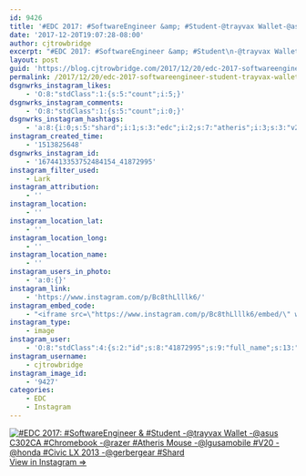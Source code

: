 ```yaml
---
id: 9426
title: '#EDC 2017: #SoftwareEngineer &amp; #Student-@trayvax Wallet-@asus C302CA #Chromebook-@razer #Atheris Mouse-@lgusamobile #V20-@honda #Civic LX 2013-@gerbergear #Shard'
date: '2017-12-20T19:07:28-08:00'
author: cjtrowbridge
excerpt: "#EDC 2017: #SoftwareEngineer &amp; #Student\n-@trayvax Wallet\n-@asus C302CA #Chromebook\n-@razer #Atheris Mouse\n-@lgusamobile #V20\n-@honda #Civic LX 2013\n-@gerbergear #Shard"
layout: post
guid: 'https://blog.cjtrowbridge.com/2017/12/20/edc-2017-softwareengineer-student-trayvax-wallet-asus-c302ca-chromebook-razer-atheris-mouse-lgusamobile-v20-honda-civic-lx-2013-gerbergear-shard/'
permalink: /2017/12/20/edc-2017-softwareengineer-student-trayvax-wallet-asus-c302ca-chromebook-razer-atheris-mouse-lgusamobile-v20-honda-civic-lx-2013-gerbergear-shard/
dsgnwrks_instagram_likes:
    - 'O:8:"stdClass":1:{s:5:"count";i:5;}'
dsgnwrks_instagram_comments:
    - 'O:8:"stdClass":1:{s:5:"count";i:0;}'
dsgnwrks_instagram_hashtags:
    - 'a:8:{i:0;s:5:"shard";i:1;s:3:"edc";i:2;s:7:"atheris";i:3;s:3:"v20";i:4;s:5:"civic";i:5;s:10:"chromebook";i:6;s:16:"softwareengineer";i:7;s:7:"student";}'
instagram_created_time:
    - '1513825648'
dsgnwrks_instagram_id:
    - '1674413353752484154_41872995'
instagram_filter_used:
    - Lark
instagram_attribution:
    - ''
instagram_location:
    - ''
instagram_location_lat:
    - ''
instagram_location_long:
    - ''
instagram_location_name:
    - ''
instagram_users_in_photo:
    - 'a:0:{}'
instagram_link:
    - 'https://www.instagram.com/p/Bc8thLlllk6/'
instagram_embed_code:
    - "<iframe src=\"https://www.instagram.com/p/Bc8thLlllk6/embed/\" width=\"612\" height=\"710\" frameborder=\"0\" scrolling=\"no\" allowtransparency=\"true\" class=\"insta-image-embed\"></iframe>\n"
instagram_type:
    - image
instagram_user:
    - 'O:8:"stdClass":4:{s:2:"id";s:8:"41872995";s:9:"full_name";s:13:"CJ Trowbridge";s:15:"profile_picture";s:96:"https://scontent.cdninstagram.com/t51.2885-19/s150x150/13724650_1188772791164794_142557231_a.jpg";s:8:"username";s:12:"cjtrowbridge";}'
instagram_username:
    - cjtrowbridge
instagram_image_id:
    - '9427'
categories:
    - EDC
    - Instagram
---
```


[![#EDC 2017: #SoftwareEngineer & #Student -@trayvax Wallet -@asus C302CA #Chromebook -@razer #Atheris Mouse -@lgusamobile #V20 -@honda #Civic LX 2013 -@gerbergear #Shard](https://blog.cjtrowbridge.com/wp-content/uploads/2017/12/1513825648-1-1.jpg)](https://www.instagram.com/p/Bc8thLlllk6/)[View in Instagram ⇒](https://www.instagram.com/p/Bc8thLlllk6/)